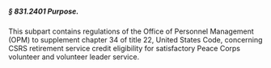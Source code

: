 ##### § 831.2401 Purpose. #####

This subpart contains regulations of the Office of Personnel Management (OPM) to supplement chapter 34 of title 22, United States Code, concerning CSRS retirement service credit eligibility for satisfactory Peace Corps volunteer and volunteer leader service.